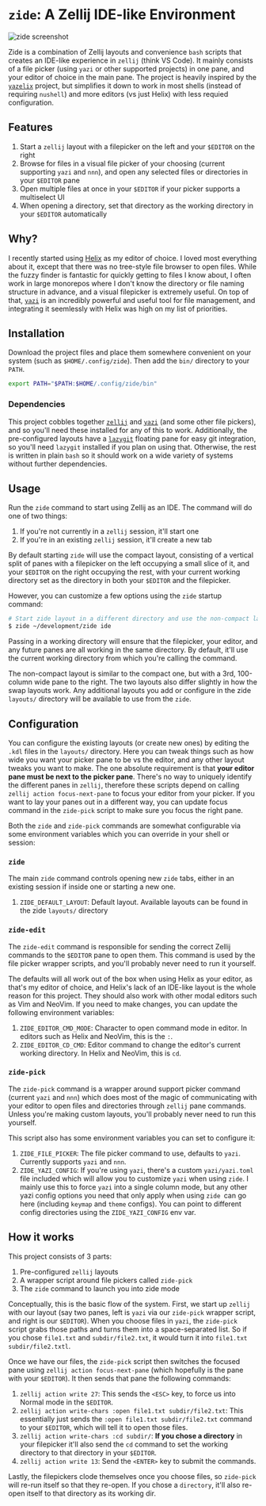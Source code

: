 # `zide`: A Zellij IDE-like Environment

![zide screenshot](https://github.com/user-attachments/assets/6b26f0af-1a3e-486a-a395-e6f4cc6c355b)

Zide is a combination of Zellij layouts and convenience `bash` scripts that creates an IDE-like experience in `zellij` (think VS Code). It mainly consists of a file picker (using `yazi` or other supported projects) in one pane, and your editor of choice in the main pane. The project is heavily inspired by the [`yazelix`](https://github.com/luccahuguet/yazelix) project, but simplifies it down to work in most shells (instead of requiring `nushell`) and more editors (vs just Helix) with less requied configuration.

## Features

1. Start a `zellij` layout with a filepicker on the left and your `$EDITOR` on the right
2. Browse for files in a visual file picker of your choosing (current supporting `yazi` and `nnn`), and open any selected files or directories in your `$EDITOR` pane
3. Open multiple files at once in your `$EDITOR` if your picker supports a multiselect UI
4. When opening a directory, set that directory as the working directory in your `$EDITOR` automatically 

## Why?

I recently started using [Helix](https://helix-editor.com) as my editor of choice. I loved most everything about it, except that there was no tree-style file browser to open files. While the fuzzy finder is fantastic for quickly getting to files I know about, I often work in large monorepos where I don't know the directory or file naming structure in advance, and a visual filepicker is extremely useful. On top of that, [`yazi`](https://yazi-rs.github.io) is an incredibly powerful and useful tool for file management, and integrating it seemlessly with Helix was high on my list of priorities.

## Installation

Download the project files and place them somewhere convenient on your system (such as `$HOME/.config/zide`). Then add the `bin/` directory to your `PATH`.

```sh
export PATH="$PATH:$HOME/.config/zide/bin"
```

### Dependencies

This project cobbles together [`zellij`](https://zellij.dev) and [`yazi`](https://yazi-rs.github.io) (and some other file pickers), and so you'll need these installed for any of this to work. Additionally, the pre-configured layouts have a [`lazygit`](https://github.com/jesseduffield/lazygit) floating pane for easy git integration, so you'll need `lazygit` installed if you plan on using that. Otherwise, the rest is written in plain `bash` so it should work on a wide variety of systems without further dependencies.

## Usage

Run the `zide` command to start using Zellij as an IDE. The command will do one of two things:
1. If you're not currently in a `zellij` session, it'll start one
2. If you're in an existing `zellij` session, it'll create a new tab

By default starting `zide` will use the compact layout, consisting of a vertical split of panes with a filepicker  on the left occupying a small slice of it, and your `$EDITOR` on the right occupying the rest, with your current working directory set as the directory in both your `$EDITOR` and the filepicker.

However, you can customize a few options using the `zide` startup command:

```sh
# Start zide layout in a different directory and use the non-compact layout
$ zide ~/development/zide ide
```

Passing in a working directory will ensure that the filepicker, your editor, and any future panes are all working in the same directory. By default, it'll use the current working directory from which you're calling the command.

The non-compact layout is similar to the compact one, but with a 3rd, 100-column wide pane to the right. The two layouts also differ slightly in how the swap layouts work. Any additional layouts you add or configure in the zide `layouts/` directory will be available to use from the `zide`.

## Configuration

You can configure the existing layouts (or create new ones) by editing the `.kdl` files in the `layouts/` directory. Here you can tweak things such as how wide you want your picker pane to be vs the editor, and any other layout tweaks you want to make. The one absolute requirement is that **your editor pane must be next to the picker pane**. There's no way to uniquely identify the different panes in `zellij`, therefore these scripts depend on calling `zellij action focus-next-pane` to focus your editor from your picker. If you want to lay your panes out in a different way, you can update focus command in the `zide-pick` script to make sure you focus the right pane.

Both the `zide` and `zide-pick` commands are somewhat configurable via some environment variables which you can override in your shell or session:

### `zide`
The main `zide` command controls opening new `zide` tabs, either in an existing session if inside one or starting a new one.

1. `ZIDE_DEFAULT_LAYOUT`: Default layout. Available layouts can be found in the zide `layouts/` directory

### `zide-edit`
The `zide-edit` command is responsible for sending the correct Zellij commands to the `$EDITOR` pane to open them. This command is used by the file picker wrapper scripts, and you'll probably never need to run it yourself.

The defaults will all work out of the box when using Helix as your editor, as that's my editor of choice, and Helix's lack of an IDE-like layout is the whole reason for this project. They should also work with other modal editors such as Vim and NeoVim. If you need to make changes, you can update the following environment variables:

1. `ZIDE_EDITOR_CMD_MODE`: Character to open command mode in editor. In editors such as Helix and NeoVim, this is the `:`.
2. `ZIDE_EDITOR_CD_CMD`: Editor command to change the editor's current working directory. In Helix and NeoVim, this is `cd`.

### `zide-pick`
The `zide-pick` command is a wrapper around support picker command (current `yazi` and `nnn`) which does most of the magic of communicating with your editor to open files and directories through `zellij` pane commands. Unless you're making custom layouts, you'll probably never need to run this yourself.

This script also has some environment variables you can set to configure it:
1. `ZIDE_FILE_PICKER`: The file picker command to use, defaults to `yazi`. Currently supports `yazi` and `nnn`.
2. `ZIDE_YAZI_CONFIG`: If you're using `yazi`, there's a custom `yazi/yazi.toml` file included which will allow you to customize `yazi` when using `zide`. I mainly use this to force `yazi` into a single column mode, but any other yazi config options you need that only apply when using `zide `can go here (including `keymap` and `theme` configs). You can point to different config directories using the `ZIDE_YAZI_CONFIG` env var.

## How it works

This project consists of 3 parts:
1. Pre-configured `zellij` layouts
2. A wrapper script around file pickers called `zide-pick`
3. The `zide` command to launch you into zide mode

Conceptually, this is the basic flow of the system. First, we start up `zellij` with our layout (say two panes, left is `yazi` via our `zide-pick` wrapper script, and right is our `$EDITOR`). When you choose files in `yazi`, the `zide-pick` script grabs those paths and turns them into a space-separated list. So if you chose `file1.txt` and `subdir/file2.txt`, it would turn it into `file1.txt subdir/file2.txtl`.

Once we have our files, the `zide-pick` script then switches the focused pane using `zellij action focus-next-pane` (which hopefully is the pane with your `$EDITOR`). It then sends that pane the following commands:
1. `zellij action write 27`: This sends the `<ESC>` key, to force us into Normal mode in the `$EDITOR`.
2. `zellij action write-chars :open file1.txt subdir/file2.txt`: This essentially just sends the `:open file1.txt subdir/file2.txt` command to your `$EDITOR`, which will tell it to open those files.
3. `zellij action write-chars :cd subdir/`: **If you chose a directory** in your filepicker it'll also send the `cd` command to set the working directory to that directory in your `$EDITOR`.
4. `zellij action write 13`: Send the `<ENTER>` key to submit the commands.

Lastly, the filepickers clode themselves once you choose files, so `zide-pick` will re-run itself so that they  re-open. If you chose a `directory`, it'll also re-open itself to that directory as its working dir.
